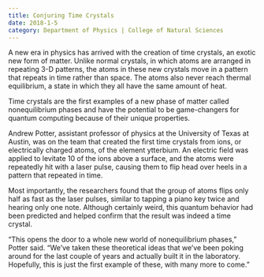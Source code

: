 ```yaml
--- 
title: Conjuring Time Crystals
date: 2018-1-5
category: Department of Physics | College of Natural Sciences
---
```


A new era in physics has arrived with the creation of time crystals, an exotic new form of matter. Unlike normal crystals, in which atoms are arranged in repeating 3-D patterns, the atoms in these new crystals move in a pattern that repeats in time rather than space. The atoms also never reach thermal equilibrium, a state in which they all have the same amount of heat. 

Time crystals are the first examples of a new phase of matter called nonequilibrium phases and have the potential to be game-changers for quantum computing because of their unique properties. 

Andrew Potter, assistant professor of physics at the University of Texas at Austin, was on the team that created the first time crystals from ions, or electrically charged atoms, of the element ytterbium. An electric field was applied to levitate 10 of the ions above a surface, and the atoms were repeatedly hit with a laser pulse, causing them to flip head over heels in a pattern that repeated in time. 

Most importantly, the researchers found that the group of atoms flips only half as fast as the laser pulses, similar to tapping a piano key twice and hearing only one note. Although certainly weird, this quantum behavior had been predicted and helped confirm that the result was indeed a time crystal.

“This opens the door to a whole new world of nonequilibrium phases,” Potter said. “We’ve taken these theoretical ideas that we’ve been poking around for the last couple of years and actually built it in the laboratory. Hopefully, this is just the first example of these, with many more to come.”